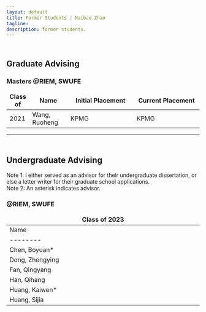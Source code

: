 ```yaml
---
layout: default
title: Former Students | Naibao Zhao
tagline: 
description: former students.
---
```

<!--
<div class="navbar">
    <div class="navbar-inner">
        <ul class="nav">
            <li><a href="#current">current courses</a></li>
            <li><a href="#shortcourses">short courses</a></li>
            <li><a href="#misc">misc lectures</a></li>
            <li><a href="#old">former courses</a></li>
        </ul>
    </div>
</div> -->
## <br/>Graduate Advising

### Masters @RIEM, SWUFE

<style>
td, th {
   border: none!important;
}
</style>

<style>
table th:first-of-type {
    width: 10%;
}
table th:nth-of-type(2) {
    width: 20%;
}
table th:nth-of-type(3) {
    width: 35%;
}
table th:nth-of-type(4) {
    width: 35%;
}
</style>

| Class of | Name           | Initial Placement                           | Current Placement        |
| -------- | --------------- | --------------------------------------------| ------------------------ |
| 2021     | Wang, Ruoheng  | KPMG                                       | KPMG                     |

---
## <br/>Undergraduate Advising

Note 1: I either served as an advisor for their undergraduate dissertation, or else a letter writer for their graduate school applications.<br/>
Note 2: An asterisk indicates advisor.

### @RIEM, SWUFE

| Class of 2023|
| ------------ |
| Name           | Placement                           | Program        |
| -------- | -------------- | --------------------------------------------| ------------------------ |
| Chen, Boyuan*  | Boston University                     | MS in Business Analytics  |
| Dong, Zhengying| University of Hong Kong        |  MSc in ECom & ICom      |
| Fan, Qingyang  | UCLA                                       |  Master of Quantitative Economics     |
| Han, Qihang    | PKU Guanghua                                 | MPAcc     |
| Huang, Kaiwen* | CUFE | MFin                          |
| Huang, Sijia   | University of Cambridge           | MPhil in Economics   |






